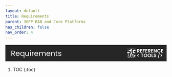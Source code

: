 ```yaml
---
layout: default
title: Requirements
parent: 3GPP RAN and Core Platforms
has_children: false
nav_order: 4
---
```

<img src="../../assets/images/Banner_Requirements.png" /> 

1. TOC
{:toc}
